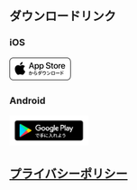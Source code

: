 ## ダウンロードリンク

### iOS
[![Apple](Apple.png)](https://apps.apple.com/us/app/cowclash/id1546083311)

### Android
[<img src="google-play-badge.png" width=140px>](https://play.google.com/store/apps/details?id=com.tkymx.CowClash)



## [プライバシーポリシー](poricy.md)
